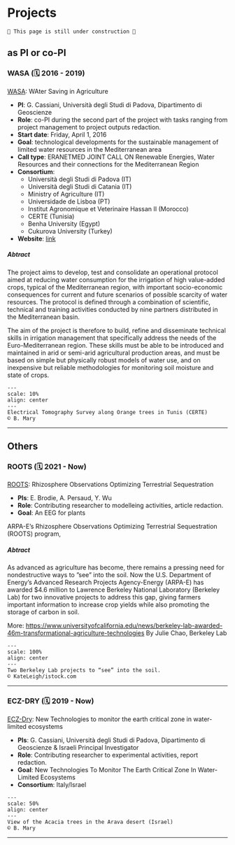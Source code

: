 # Projects


```{warning}
🚧 This page is still under construction 🚧
```


## as PI or co-PI
 
### WASA (🗓️ 2016 - 2019)

[WASA](https://www.era-learn.eu/network-information/networks/eranetmed/eranetmed-joint-call-on-renewable-energies-water/water-saving-in-agriculture-technological-developments-for-the-sustainable-management-of-limited-water-resources-in-the-mediterranean-area): WAter Saving in Agriculture

- **PI**: G. Cassiani, Università degli Studi di Padova, Dipartimento di Geoscienze
- **Role**: co-PI during the second part of the project with tasks ranging from project management to project outputs redaction.
- **Start date**: Friday, April 1, 2016
- **Goal**: technological developments for the sustainable management of limited water resources in the Mediterranean area
- **Call type**: ERANETMED JOINT CALL ON Renewable Energies, Water Resources and their connections for the Mediterranean Region
- **Consortium**: 
	- Università degli Studi di Padova (IT)
	- Università degli Studi di Catania (IT)
	- Ministry of Agriculture (IT)
	- Universidade de Lisboa (PT)
	- Institut Agronomique et Veterinaire Hassan II (Morocco)
	- CERTE (Tunisia)
	- Benha University  (Egypt)
	- Cukurova University  (Turkey)
- **Website**: [link](https://www.era-learn.eu/network-information/networks/eranetmed/eranetmed-joint-call-on-renewable-energies-water/water-saving-in-agriculture-technological-developments-for-the-sustainable-management-of-limited-water-resources-in-the-mediterranean-area)


##### Abtract

The project aims to develop, test and consolidate an operational protocol aimed at reducing water consumption for the irrigation of high value-added crops, typical of the Mediterranean region, with important socio-economic consequences for current and future scenarios of possible scarcity of water resources. The protocol is defined through a combination of scientific, technical and training activities conducted by nine partners distributed in the Mediterranean basin.

The aim of the project is therefore to build, refine and disseminate technical skills in irrigation management that specifically address the needs of the Euro-Mediterranean region. These skills must be able to be introduced and maintained in arid or semi-arid agricultural production areas, and must be based on simple but physically robust models of water use, and on inexpensive but reliable methodologies for monitoring soil moisture and state of crops.


```{figure} ../img/20170928_121513_copy_BMARY.jpg
---
scale: 10%
align: center
---
Electrical Tomography Survey along Orange trees in Tunis (CERTE)
© B. Mary
```
---

## Others

###  ROOTS (🗓️ 2021 - Now)


[ROOTS](): Rhizosphere Observations Optimizing Terrestrial Sequestration


- **PIs**: E. Brodie, A. Persaud, Y. Wu
- **Role**: Contributing researcher to modelleing activities, article redaction. 
- **Goal**: An EEG for plants

ARPA-E’s Rhizosphere Observations Optimizing Terrestrial Sequestration (ROOTS) program,

##### Abtract

As advanced as agriculture has become, there remains a pressing need for nondestructive ways to ”see” into the soil. Now the U.S. Department of Energy’s Advanced Research Projects Agency-Energy (ARPA-E) has awarded $4.6 million to Lawrence Berkeley National Laboratory (Berkeley Lab) for two innovative projects to address this gap, giving farmers important information to increase crop yields while also promoting the storage of carbon in soil.

More: https://www.universityofcalifornia.edu/news/berkeley-lab-awarded-46m-transformational-agriculture-technologies
By Julie Chao, Berkeley Lab

```{figure} ../img/iStock-roots_hero.jpg
---
scale: 100%
align: center
---
Two Berkeley Lab projects to “see” into the soil.
© KateLeigh/istock.com
```
---



###  ECZ-DRY (🗓️ 2019 - Now)

[ECZ-Dry](): New Technologies to monitor the earth critical zone in water-limited ecosystems

- **PIs**: G. Cassiani, Università degli Studi di Padova, Dipartimento di Geoscienze & Israeli Principal Investigator
- **Role**: Contributing researcher to experimental activities, report redaction. 
- **Goal**: New Technologies To Monitor The Earth Critical Zone In Water-Limited Ecosystems
- **Consortium**: Italy/Israel
	
```{figure} ../img/flickr_pics/51221139967_51a8a4a255_o.jpg
---
scale: 50%
align: center
---
View of the Acacia trees in the Arava desert (Israel)
© B. Mary
```

---


